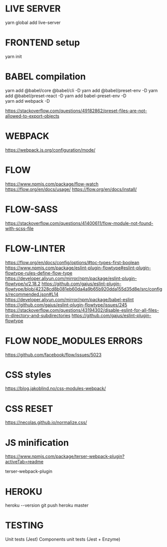 # LIVE SERVER

yarn global  add live-server

# FRONTEND setup

yarn init

# BABEL compilation

yarn add @babel/core @babel/cli -D 
yarn add @babel/preset-env -D
yarn add @babel/preset-react -D
yarn add babel-preset-env -D  
yarn add webpack -D


https://stackoverflow.com/questions/49182862/preset-files-are-not-allowed-to-export-objects

# WEBPACK
https://webpack.js.org/configuration/mode/


# FLOW
https://www.npmjs.com/package/flow-watch
https://flow.org/en/docs/usage/
https://flow.org/en/docs/install/


# FLOW-SASS
https://stackoverflow.com/questions/41400611/flow-module-not-found-with-scss-file

# FLOW-LINTER
https://flow.org/en/docs/config/options/#toc-types-first-boolean
https://www.npmjs.com/package/eslint-plugin-flowtype#eslint-plugin-flowtype-rules-define-flow-type
https://developer.aliyun.com/mirror/npm/package/eslint-plugin-flowtype/v/2.18.2
https://github.com/gajus/eslint-plugin-flowtype/blob/42328cd8b081eb60da4a9b65b920dda155d35d8e/src/configs/recommended.json#L14
https://developer.aliyun.com/mirror/npm/package/babel-eslint
https://github.com/gajus/eslint-plugin-flowtype/issues/245
https://stackoverflow.com/questions/43194302/disable-eslint-for-all-files-in-directory-and-subdirectories
https://github.com/gajus/eslint-plugin-flowtype



# FLOW NODE_MODULES ERRORS
https://github.com/facebook/flow/issues/5023



# CSS styles

https://blog.jakoblind.no/css-modules-webpack/


# CSS RESET
https://necolas.github.io/normalize.css/


# JS minification

https://www.npmjs.com/package/terser-webpack-plugin?activeTab=readme


terser-webpack-plugin



# HEROKU
heroku --version
git push heroku master



# TESTING
Unit tests (Jest)
Components unit tests (Jest + Enzyme)


